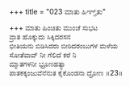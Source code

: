 +++
title = "023 ಮಾತು ಹಿಞ್ಚಿತು"

+++
ಮಾತು ಹಿಂಚಿತು ಮುಂಚೆ ಸುಭಟ  
ವ್ರಾತ ಹೊಕ್ಕುದು ಸಿಕ್ಕಿದರಸನ  
ಭೀತಿಯನು ಬಿಡಿಸಿದರು ಬೀರಿದರಂಬುಗಳ ಮಳೆಯ  
ಸೋತೆವಾವ್ ನೀ ಗೆಲಿದೆ ಕರೆ ನಿ  
ಮ್ಮಾತಗಳನೀ ಭ್ರೂಣಹತ್ಯಾ  
ಪಾತಕಕ್ಕಂಜುವೆನೆನುತ ಕೈಕೊಂಡನಾ ದ್ರೋಣ    ॥23॥